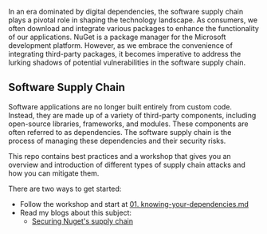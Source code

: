 In an era dominated by digital dependencies, the software supply chain plays a pivotal role in shaping the technology landscape. As consumers, we often download and integrate various packages to enhance the functionality of our applications. NuGet is a package manager for the Microsoft development platform. However, as we embrace the convenience of integrating third-party packages, it becomes imperative to address the lurking shadows of potential vulnerabilities in the software supply chain.

## Software Supply Chain
Software applications are no longer built entirely from custom code. Instead, they are made up of a variety of third-party components, including open-source libraries, frameworks, and modules. These components are often referred to as dependencies. The software supply chain is the process of managing these dependencies and their security risks.

This repo contains best practices and a workshop that gives you an overview and introduction of different types of supply chain attacks and how you can mitigate them.

There are two ways to get started:
- Follow the workshop and start at [01. knowing-your-dependencies.md](./workshop/00-introduction.md)
- Read my blogs about this subject:
   - [Securing Nuget's supply chain](https://www.blognet.tech/)